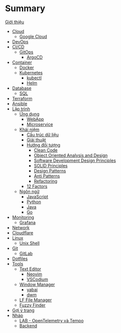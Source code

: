 # Summary

[Giới thiệu](intro.md)

- [Cloud](cloud/index.md)
  - [Google Cloud](cloud/gcp.md)
- [DevOps](devops/index.md)
- [CI/CD](cicd/index.md)
  - [GitOps](cicd/gitops.md)
    - [ArgoCD](cicd/argocd.md)
- [Container](container/index.md)
  - [Docker](container/docker.md)
  - [Kubernetes](container/k8s.md)
    - [kubectl](container/kubectl.md)
    - [Helm](container/helm.md)
- [Database]()
  - [SQL](database/sql.md)
- [Terraform](terraform/index.md)
- [Ansible](ansible/index.md)
- [Lập trình](programming/index.md)
  - [Ứng dụng]()
    - [WebApp]()
    - [Microservice]()
  - [Khái niệm]()
    - [Cấu trúc dữ liệu](programming/data-structure.md)
    - [Giải thuật](programming/algorithm.md)
    - [Hướng đối tượng](programming/oop.md)
      - [Clean Code]()
      - [Object Oriented Analysis and Design]()
      - [Software Development Design Principles]()
      - [SOLID Principles](programming/solid.md)
      - [Design Patterns](programming/design-patterns.md)
      - [Anti Patterns]()
      - [Refactoring]()
    - [12 Factors](programming/12factors.md)
  - [Ngôn ngữ]()
    - [JavaScript](programming/javascript.md)
    - [Python](programming/python.md)
    - [Java](programming/java.md)
    - [Go](programming/go.md)
- [Monitoring](monitor/index.md)
  - [Grafana](monitor/grafana.md)
- [Network](network/index.md)
- [Cloudflare](cloudflare/index.md)
- [Linux](linux/index.md)
  - [Unix Shell](tools/shell.md)
- [Git](git/index.md)
  - [GitLab](git/gitlab.md)
- [Dotfiles](dotfiles/index.md)
- [Tools]()
  - [Text Editor](tools/index.md)
    - [Neovim](tools/neovim.md)
    - [VSCodium](tools/vscodium.md)
  - [Window Manager](tools/wm.md)
    - [yabai](tools/yabai.md)
    - [dwm](tools/dwm.md)
  - [LF File Manager](tools/lf.md)
  - [Fuzzy Finder](tools/fzf.md)
- [Gợi ý trang]()
- [Nháp]()
  - [LAB - OpenTelemetry và Tempo](drafts/lab-otel-tempo.md)
  - [Backend](drafts/backend.md)
